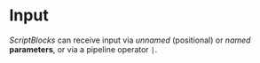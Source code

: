 # Input

*ScriptBlocks* can receive input via *unnamed* (positional) or *named* **parameters**, or via a pipeline operator `|`.

